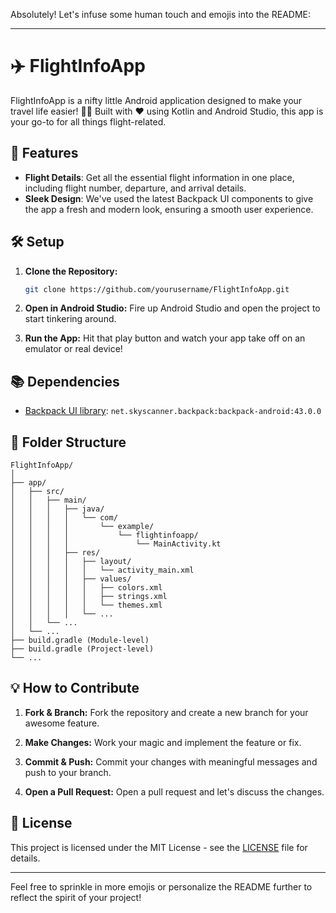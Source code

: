 Absolutely! Let's infuse some human touch and emojis into the README:

---

# ✈️ FlightInfoApp

FlightInfoApp is a nifty little Android application designed to make your travel life easier! 🧳✨ Built with ❤️ using Kotlin and Android Studio, this app is your go-to for all things flight-related.

## 🚀 Features

- **Flight Details**: Get all the essential flight information in one place, including flight number, departure, and arrival details.
- **Sleek Design**: We've used the latest Backpack UI components to give the app a fresh and modern look, ensuring a smooth user experience.

## 🛠️ Setup

1. **Clone the Repository:**
   ```bash
   git clone https://github.com/yourusername/FlightInfoApp.git
   ```

2. **Open in Android Studio:**
   Fire up Android Studio and open the project to start tinkering around.

3. **Run the App:**
   Hit that play button and watch your app take off on an emulator or real device!

## 📚 Dependencies

- [Backpack UI library](https://backpack.github.io/): `net.skyscanner.backpack:backpack-android:43.0.0`

## 📁 Folder Structure

```
FlightInfoApp/
│
├── app/
│   ├── src/
│   │   ├── main/
│   │   │   ├── java/
│   │   │   │   └── com/
│   │   │   │       └── example/
│   │   │   │           └── flightinfoapp/
│   │   │   │               └── MainActivity.kt
│   │   │   ├── res/
│   │   │   │   ├── layout/
│   │   │   │   │   └── activity_main.xml
│   │   │   │   ├── values/
│   │   │   │   │   ├── colors.xml
│   │   │   │   │   ├── strings.xml
│   │   │   │   │   └── themes.xml
│   │   │   │   └── ...
│   │   └── ...
│   └── ...
├── build.gradle (Module-level)
├── build.gradle (Project-level)
└── ...
```

## 💡 How to Contribute

1. **Fork & Branch:**
   Fork the repository and create a new branch for your awesome feature.

2. **Make Changes:**
   Work your magic and implement the feature or fix.

3. **Commit & Push:**
   Commit your changes with meaningful messages and push to your branch.

4. **Open a Pull Request:**
   Open a pull request and let's discuss the changes.

## 📝 License

This project is licensed under the MIT License - see the [LICENSE](LICENSE) file for details.

---

Feel free to sprinkle in more emojis or personalize the README further to reflect the spirit of your project!
